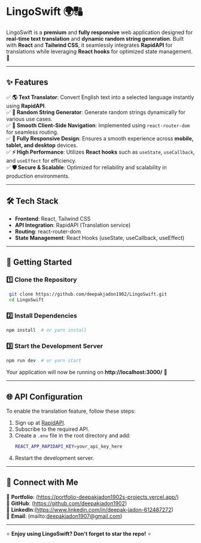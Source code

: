 # LingoSwift 🌍🔠  
LingoSwift is a **premium** and **fully responsive** web application designed for **real-time text translation** and **dynamic random string generation**. Built with **React** and **Tailwind CSS**, it seamlessly integrates **RapidAPI** for translations while leveraging **React hooks** for optimized state management. 🚀  

---

## ✨ Features

✅ **🌎 Text Translator**: Convert English text into a selected language instantly using **RapidAPI**.  
✅ **🔢 Random String Generator**: Generate random strings dynamically for various use cases.  
✅ **🔗 Smooth Client-Side Navigation**: Implemented using `react-router-dom` for seamless routing.  
✅ **📱 Fully Responsive Design**: Ensures a smooth experience across **mobile, tablet, and desktop** devices.  
✅ **⚡ High Performance**: Utilizes **React hooks** such as `useState`, `useCallback`, and `useEffect` for efficiency.  
✅ **🛡️ Secure & Scalable**: Optimized for reliability and scalability in production environments.  

---

## 🛠️ Tech Stack

- **Frontend**: React, Tailwind CSS  
- **API Integration**: RapidAPI (Translation service)  
- **Routing**: react-router-dom  
- **State Management**: React Hooks (useState, useCallback, useEffect)  

---

## 🏁 Getting Started

### 1️⃣ Clone the Repository
```sh
 git clone https://github.com/deepakjadon1902/LingoSwift.git 
 cd LingoSwift
```

### 2️⃣ Install Dependencies
```sh
npm install  # or yarn install
```

### 3️⃣ Start the Development Server
```sh
npm run dev  # or yarn start
```
Your application will now be running on **http://localhost:3000/** 🚀

---

## 🌐 API Configuration
To enable the translation feature, follow these steps:
1. Sign up at [RapidAPI](https://rapidapi.com/).
2. Subscribe to the required API.
3. Create a `.env` file in the root directory and add:
   ```sh
   REACT_APP_RAPIDAPI_KEY=your_api_key_here
   ```
4. Restart the development server.

---





## 🔗 Connect with Me
💼 **Portfolio**: (https://portfolio-deepakjadon1902s-projects.vercel.app/)  
🐙 **GitHub**: (https://github.com/deepakjadon1902)  
💼 **LinkedIn**:(https://www.linkedin.com/in/deepak-jadon-612487272)  
📧 **Email**: (mailto:deepakjadon1907@gmail.com)

---

⭐ **Enjoy using LingoSwift? Don't forget to star the repo!** ⭐
